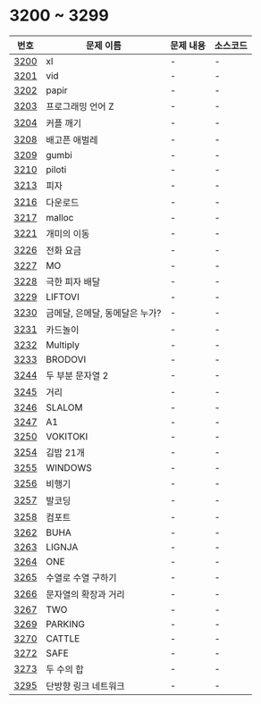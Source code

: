 # 3200 ~ 3299

번호 | 문제 이름 | 문제 내용 | 소스코드
--- | --- | --- | ---
[3200](https://www.acmicpc.net/problem/3200) | xl | - | -
[3201](https://www.acmicpc.net/problem/3201) | vid | - | -
[3202](https://www.acmicpc.net/problem/3202) | papir | - | -
[3203](https://www.acmicpc.net/problem/3203) | 프로그래밍 언어 Z | - | -
[3204](https://www.acmicpc.net/problem/3204) | 커플 깨기 | - | -
[3208](https://www.acmicpc.net/problem/3208) | 배고픈 애벌레 | - | -
[3209](https://www.acmicpc.net/problem/3209) | gumbi | - | -
[3210](https://www.acmicpc.net/problem/3210) | piloti | - | -
[3213](https://www.acmicpc.net/problem/3213) | 피자 | - | -
[3216](https://www.acmicpc.net/problem/3216) | 다운로드 | - | -
[3217](https://www.acmicpc.net/problem/3217) | malloc | - | -
[3221](https://www.acmicpc.net/problem/3221) | 개미의 이동 | - | -
[3226](https://www.acmicpc.net/problem/3226) | 전화 요금 | - | -
[3227](https://www.acmicpc.net/problem/3227) | MO | - | -
[3228](https://www.acmicpc.net/problem/3228) | 극한 피자 배달 | - | -
[3229](https://www.acmicpc.net/problem/3229) | LIFTOVI | - | -
[3230](https://www.acmicpc.net/problem/3230) | 금메달, 은메달, 동메달은 누가? | - | -
[3231](https://www.acmicpc.net/problem/3231) | 카드놀이 | - | -
[3232](https://www.acmicpc.net/problem/3232) | Multiply | - | -
[3233](https://www.acmicpc.net/problem/3233) | BRODOVI | - | -
[3244](https://www.acmicpc.net/problem/3244) | 두 부분 문자열 2 | - | -
[3245](https://www.acmicpc.net/problem/3245) | 거리 | - | -
[3246](https://www.acmicpc.net/problem/3246) | SLALOM | - | -
[3247](https://www.acmicpc.net/problem/3247) | A1 | - | -
[3250](https://www.acmicpc.net/problem/3250) | VOKITOKI | - | -
[3254](https://www.acmicpc.net/problem/3254) | 김밥 21개 | - | -
[3255](https://www.acmicpc.net/problem/3255) | WINDOWS | - | -
[3256](https://www.acmicpc.net/problem/3256) | 비행기 | - | -
[3257](https://www.acmicpc.net/problem/3257) | 발코딩 | - | -
[3258](https://www.acmicpc.net/problem/3258) | 컴포트 | - | -
[3262](https://www.acmicpc.net/problem/3262) | BUHA | - | -
[3263](https://www.acmicpc.net/problem/3263) | LIGNJA | - | -
[3264](https://www.acmicpc.net/problem/3264) | ONE | - | -
[3265](https://www.acmicpc.net/problem/3265) | 수열로 수열 구하기 | - | -
[3266](https://www.acmicpc.net/problem/3266) | 문자열의 확장과 거리 | - | -
[3267](https://www.acmicpc.net/problem/3267) | TWO | - | -
[3269](https://www.acmicpc.net/problem/3269) | PARKING | - | -
[3270](https://www.acmicpc.net/problem/3270) | CATTLE | - | -
[3272](https://www.acmicpc.net/problem/3272) | SAFE | - | -
[3273](https://www.acmicpc.net/problem/3273) | 두 수의 합 | - | -
[3295](https://www.acmicpc.net/problem/3295) | 단방향 링크 네트워크 | - | -
